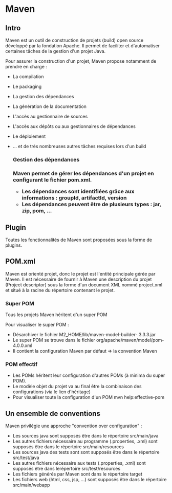 # Maven

<h2>Intro</h2>

Maven est un outil de construction de projets (build) open source développé par la fondation Apache. Il permet de faciliter et d'automatiser certaines tâches de la gestion d'un projet Java.

Pour assurer la construction d'un projet, Maven propose notamment de prendre en charge :

* La compilation
* Le packaging
* La gestion des dépendances
* La génération de la documentation
* L'accès au gestionnaire de sources
* L'accès aux dépôts ou aux gestionnaires de dépendances
* Le déploiement
* ... et de très nombreuses autres tâches requises lors d'un build

  <h3>Gestion des dépendances<h3>

  Maven permet de gérer les dépendances d'un projet en configurant le fichier pom.xml.

  * Les dépendances sont identifiées grâce aux informations : groupId, artifactId, version
  * Les dépendances peuvent être de plusieurs types : jar, zip, pom, ...

<h2>Plugin</h2>

Toutes les fonctionnalités de Maven sont proposées sous la forme de plugins.

<h2>POM.xml</h2>

Maven est orienté projet, donc le projet est l'entité principale gérée par Maven. Il est nécessaire de fournir à Maven une description du projet (Project descriptor) sous la forme d'un document XML nommé project.xml et situé à la racine du répertoire contenant le projet.

  <h3>Super POM</h3>

  Tous les projets Maven héritent d'un super POM
 
  Pour visualiser le super POM : 
  
  * Désarchiver le fichier M2_HOME/lib/maven-model-builder- 3.3.3.jar
  * Le super POM se trouve dans le fichier org/apache/maven/model/pom-4.0.0.xml
  * Il contient la configuration Maven par défaut => la convention Maven
  
  <h3>POM effectif</h3>
  
  * Les POMs héritent leur configuration d'autres POMs (à minima du super POM).
  * Le modèle objet du projet va au final être la combinaison des configurations (via le lien d'héritage)
  * Pour visualiser toute la configuration d'un POM mvn help:effective-pom

<h2>Un ensemble de conventions</h2>

Maven privilégie une approche "convention over configuration" :

* Les sources java sont supposés être dans le répertoire src/main/java
* Les autres fichiers nécessaire au programme (.properties, .xml) sont supposés être dans le répertoire src/main/resources
* Les sources java des tests sont sont supposés être dans le répertoire src/test/java
* Les autres fichiers nécessaire aux tests (.properties, .xml) sont supposés être dans lerépertoire src/test/resources
* Les fichiers générés par Maven sont dans le répertoire target
* Les fichiers web (html, css, jsp, ...) sont supposés être dans le répertoire src/main/webapp
